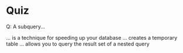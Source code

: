 # Quiz

Q: A subquery...

... is a technique for speeding up your database
... creates a temporary table
... allows you to query the result set of a nested query
